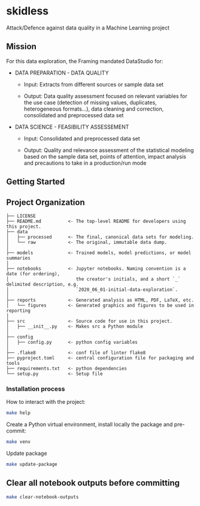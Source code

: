 skidless
==============================

Attack/Defence against data quality in a Machine Learning project

## Mission

For this data exploration, the Framing mandated DataStudio for:



- DATA PREPARATION - DATA QUALITY

    - Input: Extracts from different sources or sample data set

    - Output: Data quality assessment focused on relevant variables for the use case (detection of missing values, duplicates, heterogeneous formats…), data cleaning and correction, consolidated and preprocessed data set


- DATA SCIENCE - FEASIBILITY ASSESSEMENT

    - Input: Consolidated and preprocessed data set

    - Output: Quality and relevance assessment of the statistical modeling based on the sample data set, points of attention, impact analysis and precautions to take in a production/run mode


## Getting Started


Project Organization
------------
```
├── LICENSE
├── README.md          <- The top-level README for developers using this project.
├── data
│   ├── processed      <- The final, canonical data sets for modeling.
│   └── raw            <- The original, immutable data dump.
│
├── models             <- Trained models, model predictions, or model summaries
│
├── notebooks          <- Jupyter notebooks. Naming convention is a date (for ordering),
│                         the creator's initials, and a short `_` delimited description, e.g.
│                         `2020_06_01-initial-data-exploration`.
│
├── reports            <- Generated analysis as HTML, PDF, LaTeX, etc.
│   └── figures        <- Generated graphics and figures to be used in reporting
│
├── src                <- Source code for use in this project.
│   ├── __init__.py    <- Makes src a Python module
│
├── config
│   ├── config.py      <- python config variables
│
├── .flake8            <- conf file of linter flake8
├── pyproject.toml     <- central configuration file for packaging and tools
├── requirements.txt   <- python dependencies
└── setup.py           <- Setup file
```

### Installation process

How to interact with the project:
```bash
make help
```

Create a Python virtual environment, install locally the package and pre-commit:
```bash
make venv
```

Update package
```bash
make update-package
```

## Clear all notebook outputs before committing

```bash
make clear-notebook-outputs
```
